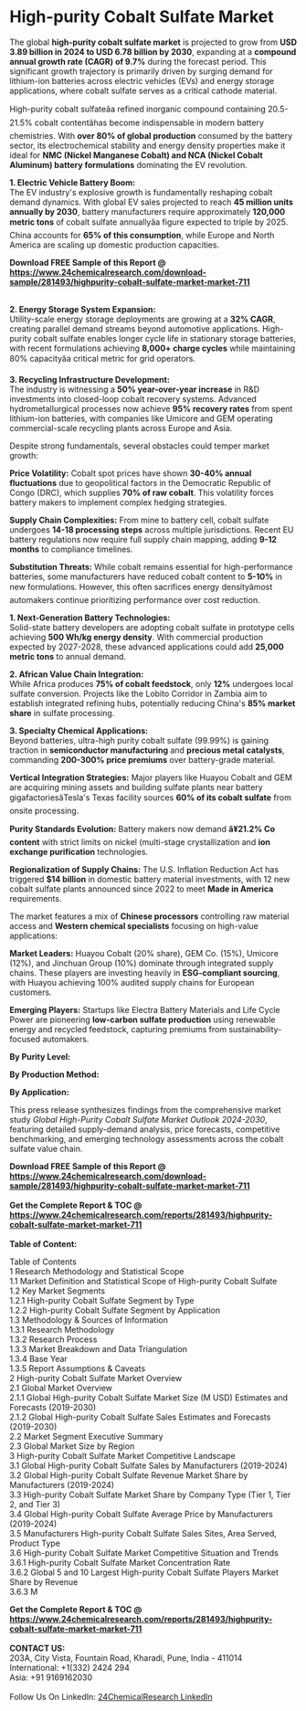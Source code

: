 <h1>High-purity Cobalt Sulfate Market</h1><p>The global <strong>high-purity cobalt sulfate market</strong> is projected to grow from <strong>USD 3.89 billion in 2024 to USD 6.78 billion by 2030</strong>, expanding at a <strong>compound annual growth rate (CAGR) of 9.7%</strong> during the forecast period. This significant growth trajectory is primarily driven by surging demand for lithium-ion batteries across electric vehicles (EVs) and energy storage applications, where cobalt sulfate serves as a critical cathode material.</p><p>High-purity cobalt sulfateâa refined inorganic compound containing 20.5-21.5% cobalt contentâhas become indispensable in modern battery chemistries. With <strong>over 80% of global production</strong> consumed by the battery sector, its electrochemical stability and energy density properties make it ideal for <strong>NMC (Nickel Manganese Cobalt) and NCA (Nickel Cobalt Aluminum) battery formulations</strong> dominating the EV revolution.</p><p><strong>1. Electric Vehicle Battery Boom:</strong><br>
The EV industry's explosive growth is fundamentally reshaping cobalt demand dynamics. With global EV sales projected to reach <strong>45 million units annually by 2030</strong>, battery manufacturers require approximately <strong>120,000 metric tons</strong> of cobalt sulfate annuallyâa figure expected to triple by 2025. China accounts for <strong>65% of this consumption</strong>, while Europe and North America are scaling up domestic production capacities.</p><div><b>Download FREE Sample of this Report @ 
            <a href="https://www.24chemicalresearch.com/download-sample/281493/highpurity-cobalt-sulfate-market-market-711">
            https://www.24chemicalresearch.com/download-sample/281493/highpurity-cobalt-sulfate-market-market-711</a></b></div><br><p><strong>2. Energy Storage System Expansion:</strong><br>
Utility-scale energy storage deployments are growing at a <strong>32% CAGR</strong>, creating parallel demand streams beyond automotive applications. High-purity cobalt sulfate enables longer cycle life in stationary storage batteries, with recent formulations achieving <strong>8,000+ charge cycles</strong> while maintaining 80% capacityâa critical metric for grid operators.</p><p><strong>3. Recycling Infrastructure Development:</strong><br>
The industry is witnessing a <strong>50% year-over-year increase</strong> in R&amp;D investments into closed-loop cobalt recovery systems. Advanced hydrometallurgical processes now achieve <strong>95% recovery rates</strong> from spent lithium-ion batteries, with companies like Umicore and GEM operating commercial-scale recycling plants across Europe and Asia.</p><p>Despite strong fundamentals, several obstacles could temper market growth:</p><p><strong>Price Volatility:</strong> Cobalt spot prices have shown <strong>30-40% annual fluctuations</strong> due to geopolitical factors in the Democratic Republic of Congo (DRC), which supplies <strong>70% of raw cobalt</strong>. This volatility forces battery makers to implement complex hedging strategies.</p><p><strong>Supply Chain Complexities:</strong> From mine to battery cell, cobalt sulfate undergoes <strong>14-18 processing steps</strong> across multiple jurisdictions. Recent EU battery regulations now require full supply chain mapping, adding <strong>9-12 months</strong> to compliance timelines.</p><p><strong>Substitution Threats:</strong> While cobalt remains essential for high-performance batteries, some manufacturers have reduced cobalt content to <strong>5-10%</strong> in new formulations. However, this often sacrifices energy densityâmost automakers continue prioritizing performance over cost reduction.</p><p><strong>1. Next-Generation Battery Technologies:</strong><br>
Solid-state battery developers are adopting cobalt sulfate in prototype cells achieving <strong>500 Wh/kg energy density</strong>. With commercial production expected by 2027-2028, these advanced applications could add <strong>25,000 metric tons</strong> to annual demand.</p><p><strong>2. African Value Chain Integration:</strong><br>
While Africa produces <strong>75% of cobalt feedstock</strong>, only <strong>12%</strong> undergoes local sulfate conversion. Projects like the Lobito Corridor in Zambia aim to establish integrated refining hubs, potentially reducing China's <strong>85% market share</strong> in sulfate processing.</p><p><strong>3. Specialty Chemical Applications:</strong><br>
Beyond batteries, ultra-high purity cobalt sulfate (99.99%) is gaining traction in <strong>semiconductor manufacturing</strong> and <strong>precious metal catalysts</strong>, commanding <strong>200-300% price premiums</strong> over battery-grade material.</p><p><strong>Vertical Integration Strategies:</strong> Major players like Huayou Cobalt and GEM are acquiring mining assets and building sulfate plants near battery gigafactoriesâTesla's Texas facility sources <strong>60% of its cobalt sulfate</strong> from onsite processing.</p><p><strong>Purity Standards Evolution:</strong> Battery makers now demand <strong>â¥21.2% Co content</strong> with strict limits on nickel (multi-stage crystallization and <strong>ion exchange purification</strong> technologies.</p><p><strong>Regionalization of Supply Chains:</strong> The U.S. Inflation Reduction Act has triggered <strong>$14 billion</strong> in domestic battery material investments, with 12 new cobalt sulfate plants announced since 2022 to meet <strong>Made in America</strong> requirements.</p><p>The market features a mix of <strong>Chinese processors</strong> controlling raw material access and <strong>Western chemical specialists</strong> focusing on high-value applications:</p><p><strong>Market Leaders:</strong> Huayou Cobalt (20% share), GEM Co. (15%), Umicore (12%), and Jinchuan Group (10%) dominate through integrated supply chains. These players are investing heavily in <strong>ESG-compliant sourcing</strong>, with Huayou achieving 100% audited supply chains for European customers.</p><p><strong>Emerging Players:</strong> Startups like Electra Battery Materials and Life Cycle Power are pioneering <strong>low-carbon sulfate production</strong> using renewable energy and recycled feedstock, capturing premiums from sustainability-focused automakers.</p><p><strong>By Purity Level:</strong></p><p><strong>By Production Method:</strong></p><p><strong>By Application:</strong></p><p>This press release synthesizes findings from the comprehensive market study <em>Global High-Purity Cobalt Sulfate Market Outlook 2024-2030</em>, featuring detailed supply-demand analysis, price forecasts, competitive benchmarking, and emerging technology assessments across the cobalt sulfate value chain.</p><div><b>Download FREE Sample of this Report @ 
            <a href="https://www.24chemicalresearch.com/download-sample/281493/highpurity-cobalt-sulfate-market-market-711">
            https://www.24chemicalresearch.com/download-sample/281493/highpurity-cobalt-sulfate-market-market-711</a></b></div><br><div><b>Get the Complete Report & TOC @ 
            <a href="https://www.24chemicalresearch.com/reports/281493/highpurity-cobalt-sulfate-market-market-711">
            https://www.24chemicalresearch.com/reports/281493/highpurity-cobalt-sulfate-market-market-711</a></b></div><br>
            <b>Table of Content:</b><p>Table of Contents<br />
 1 Research Methodology and Statistical Scope<br />
 1.1 Market Definition and Statistical Scope of High-purity Cobalt Sulfate<br />
 1.2 Key Market Segments<br />
 1.2.1 High-purity Cobalt Sulfate Segment by Type<br />
 1.2.2 High-purity Cobalt Sulfate Segment by Application<br />
 1.3 Methodology & Sources of Information<br />
 1.3.1 Research Methodology<br />
 1.3.2 Research Process<br />
 1.3.3 Market Breakdown and Data Triangulation<br />
 1.3.4 Base Year<br />
 1.3.5 Report Assumptions & Caveats<br />
 2 High-purity Cobalt Sulfate Market Overview<br />
 2.1 Global Market Overview<br />
 2.1.1 Global High-purity Cobalt Sulfate Market Size (M USD) Estimates and Forecasts (2019-2030)<br />
 2.1.2 Global High-purity Cobalt Sulfate Sales Estimates and Forecasts (2019-2030)<br />
 2.2 Market Segment Executive Summary<br />
 2.3 Global Market Size by Region<br />
 3 High-purity Cobalt Sulfate Market Competitive Landscape<br />
 3.1 Global High-purity Cobalt Sulfate Sales by Manufacturers (2019-2024)<br />
 3.2 Global High-purity Cobalt Sulfate Revenue Market Share by Manufacturers (2019-2024)<br />
 3.3 High-purity Cobalt Sulfate Market Share by Company Type (Tier 1, Tier 2, and Tier 3)<br />
 3.4 Global High-purity Cobalt Sulfate Average Price by Manufacturers (2019-2024)<br />
 3.5 Manufacturers High-purity Cobalt Sulfate Sales Sites, Area Served, Product Type<br />
 3.6 High-purity Cobalt Sulfate Market Competitive Situation and Trends<br />
 3.6.1 High-purity Cobalt Sulfate Market Concentration Rate<br />
 3.6.2 Global 5 and 10 Largest High-purity Cobalt Sulfate Players Market Share by Revenue<br />
 3.6.3 M</p><div><b>Get the Complete Report & TOC @ 
            <a href="https://www.24chemicalresearch.com/reports/281493/highpurity-cobalt-sulfate-market-market-711">
            https://www.24chemicalresearch.com/reports/281493/highpurity-cobalt-sulfate-market-market-711</a></b></div><br><b>CONTACT US:</b><br>
            203A, City Vista, Fountain Road, Kharadi, Pune, India - 411014<br>
            International: +1(332) 2424 294<br>
            Asia: +91 9169162030 <br><br>
            Follow Us On LinkedIn: <a href="https://www.linkedin.com/company/24chemicalresearch/">24ChemicalResearch LinkedIn</a>